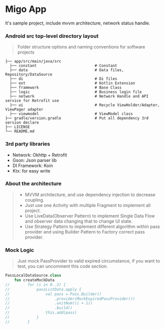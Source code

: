 # Migo App

It's sample project, include mvvm architecture, network status handle.

### Android src top-level directory layout

> Folder structure options and naming conventions for software projects

    ├── app/src/main/java/src
      ├── constant                          # Constant
      ├── data                              # Data files, Repository/DataSource
      ├── di                                # Di files
      ├── ext                               # Kotlin Extension
      ├── framework                         # Base Class
      ├── logic                             # Business login file
      ├── network                           # Network Handle and API service for Retrofit use
      ├── ui                                # Recycle ViewHolder/Adapter, ViewPager adapter
      ├── viewmodel                         # ViewModel class
    ├── gradle/version.gradle               # Put all dependency 3rd version declare
    ├── LICENSE
    └── README.md

### 3rd party libraries

- Network: Okhttp + Retrofit
- Gson: Json parser lib
- DI Framework: Koin
- Ktx: for easy write

### About the architecture

> - MVVM architecture, and use dependency injection to decrease coupling.
> - Just use one Activity with multiple Fragment to implement all project.
> - Use LiveData(Observer Pattern) to implement Single Data Flow and observer data changing that to change UI state.
> - Use Strategy Pattern to implement different algorithm within pass provider and using Builder Pattern to Factory correct pass provider.

### Mock Logic

> Just mock PassProvider to valid expired circumstance, if you want to test, you can uncomment this code section.

```kotlin
PassLocalDataSource.class
	fun createMockData
//        for (i in 0..2) {
//            passListData.apply {
//                val pass = Pass.Builder()
//                    .provider(MockExpiredPassProvider())
//                    .unitNum((i + 1))
//                    .build()
//                this.add(pass)
//            }
//        }
```
